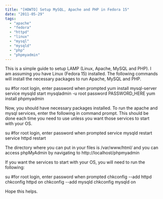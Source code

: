```yaml
---
title: "[HOWTO] Setup MySQL, Apache and PHP in Fedora 15"
date: "2011-05-29"
tags: 
  - "apache"
  - "fedora"
  - "httpd"
  - "linux"
  - "mysql"
  - "mysqld"
  - "php"
  - "phpmyadmin"
---
```


This is a simple guide to setup LAMP (Linux, Apache, MySQL and PHP). I am assuming you have Linux (Fedora 15) installed. The following commands will install the necessary packages to run Apache, MySQL and PHP.

su #for root login, enter password when prompted
yum install mysql-server
service mysqld start
mysqladmin -u root password PASSWORD\_HERE
yum install phpmyadmin

Now, you should have necessary packages installed. To run the apache and mysql services, enter the following in command prompt. This should be done each time you need to use unless you want those services to start with your OS.

su #for root login, enter password when prompted
service mysqld restart
service httpd restart

The directory where you can put in your files is /var/www/html/ and you can access phpMyAdmin by navigating to http://localhost/phpmyadmin

If you want the services to start with your OS, you will need to run the following:

su #for root login, enter password when prompted
chkconfig --add httpd
chkconfig httpd on
chkconfig --add mysqld
chkconfig mysqld on

Hope this helps.
